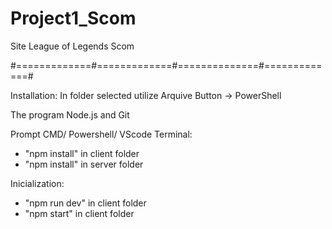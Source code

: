 # Project1_Scom
Site League of Legends Scom

#=============#=============#==============#=============#

Installation:
In folder selected utilize Arquive Button -> PowerShell

The program Node.js and Git

Prompt CMD/ Powershell/ VScode Terminal:
- "npm install" in client folder
- "npm install" in server folder

Inicialization:
- "npm run dev" in client folder
- "npm start" in client folder
